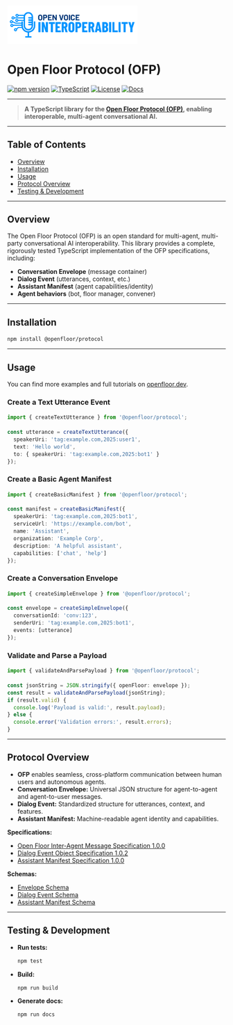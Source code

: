 <img src="https://github.com/open-voice-interoperability/artwork/blob/main/horizontal/color/Interoperability_Logo_color.png" width="300" alt="Open Floor Protocol Logo">

# Open Floor Protocol (OFP)

[![npm version](https://img.shields.io/npm/v/@openfloor/protocol.svg)](https://www.npmjs.com/package/@openfloor/protocol)
[![TypeScript](https://img.shields.io/badge/TypeScript-5.x-blue.svg)](https://www.typescriptlang.org/)
[![License](https://img.shields.io/github/license/open-voice-interoperability/openfloor-js)](LICENSE)
[![Docs](https://img.shields.io/badge/docs-typedoc-blue)](https://open-voice-interoperability.github.io/openfloor-js/)

---

> **A TypeScript library for the [Open Floor Protocol (OFP)](https://github.com/open-voice-interoperability/docs), enabling interoperable, multi-agent conversational AI.**

---

## Table of Contents
- [Overview](#overview)
- [Installation](#installation)
- [Usage](#usage)
- [Protocol Overview](#protocol-overview)
- [Testing & Development](#testing--development)

---

## Overview

The Open Floor Protocol (OFP) is an open standard for multi-agent, multi-party conversational AI interoperability. This library provides a complete, rigorously tested TypeScript implementation of the OFP specifications, including:
- **Conversation Envelope** (message container)
- **Dialog Event** (utterances, context, etc.)
- **Assistant Manifest** (agent capabilities/identity)
- **Agent behaviors** (bot, floor manager, convener)

---

## Installation

```sh
npm install @openfloor/protocol
```

---

## Usage

You can find more examples and full tutorials on [openfloor.dev](https://openfloor.dev).

### Create a Text Utterance Event
```typescript
import { createTextUtterance } from '@openfloor/protocol';

const utterance = createTextUtterance({
  speakerUri: 'tag:example.com,2025:user1',
  text: 'Hello world',
  to: { speakerUri: 'tag:example.com,2025:bot1' }
});
```

### Create a Basic Agent Manifest
```typescript
import { createBasicManifest } from '@openfloor/protocol';

const manifest = createBasicManifest({
  speakerUri: 'tag:example.com,2025:bot1',
  serviceUrl: 'https://example.com/bot',
  name: 'Assistant',
  organization: 'Example Corp',
  description: 'A helpful assistant',
  capabilities: ['chat', 'help']
});
```

### Create a Conversation Envelope
```typescript
import { createSimpleEnvelope } from '@openfloor/protocol';

const envelope = createSimpleEnvelope({
  conversationId: 'conv:123',
  senderUri: 'tag:example.com,2025:bot1',
  events: [utterance]
});
```

### Validate and Parse a Payload
```typescript
import { validateAndParsePayload } from '@openfloor/protocol';

const jsonString = JSON.stringify({ openFloor: envelope });
const result = validateAndParsePayload(jsonString);
if (result.valid) {
  console.log('Payload is valid:', result.payload);
} else {
  console.error('Validation errors:', result.errors);
}
```

---

## Protocol Overview

- **OFP** enables seamless, cross-platform communication between human users and autonomous agents.
- **Conversation Envelope:** Universal JSON structure for agent-to-agent and agent-to-user messages.
- **Dialog Event:** Standardized structure for utterances, context, and features.
- **Assistant Manifest:** Machine-readable agent identity and capabilities.

**Specifications:**
- [Open Floor Inter-Agent Message Specification 1.0.0](https://github.com/open-voice-interoperability/docs/blob/main/specifications/ConversationEnvelope/1.0.0/InteroperableConvEnvSpec.md)
- [Dialog Event Object Specification 1.0.2](https://github.com/open-voice-interoperability/docs/blob/main/specifications/DialogEvents/1.0.2/InteropDialogEventSpecs.md)
- [Assistant Manifest Specification 1.0.0](https://github.com/open-voice-interoperability/docs/blob/main/specifications/AssistantManifest/1.0.0/AssistantManifestSpec.md)

**Schemas:**
- [Envelope Schema](./schemas/conversation-envelope/1.0.0/conversation-envelope-schema.json)
- [Dialog Event Schema](./schemas/dialog-event/1.0.2/dialog-event-schema.json)
- [Assistant Manifest Schema](./schemas/assistant-manifest/1.0.0/assistant-manifest-schema.json)


---

## Testing & Development

- **Run tests:**
  ```sh
  npm test
  ```
- **Build:**
  ```sh
  npm run build
  ```
- **Generate docs:**
  ```sh
  npm run docs
  ```